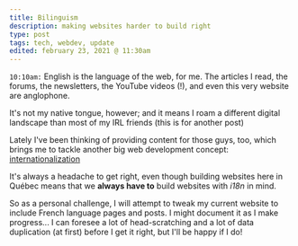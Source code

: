 ```yaml
---
title: Bilinguism
description: making websites harder to build right
type: post
tags: tech, webdev, update
edited: february 23, 2021 @ 11:30am
---
```


`10:10am:` English is the language of the web, for me. The articles I read, the forums, the newsletters, the YouTube videos (!), and even this very website are anglophone.

It's not my native tongue, however; and it means I roam a different digital landscape than most of my IRL friends (this is for another post)

Lately I've been thinking of providing content for those guys, too, which brings me to tackle another big web development concept: [internationalization](https://en.wikipedia.org/wiki/Internationalization_and_localization)

It's always a headache to get right, even though building websites here in Québec means that we **always have to** build websites with *i18n* in mind.

So as a personal challenge, I will attempt to tweak my current website to include French language pages and posts. I might document it as I make progress... I can foresee a lot of head-scratching and a lot of data duplication (at first) before I get it right, but I'll be happy if I do!